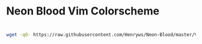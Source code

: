 # Neon Blood Vim Colorscheme

<h3><img src="https://github.com/Henryws/Neon-Blood/raw/master/screenshots/Neon-Blood-Vim.png" alt="" /></h3>

```bash
wget -q0- https://raw.githubusercontent.com/Henryws/Neon-Blood/master/Vim/install.sh | bash
```
